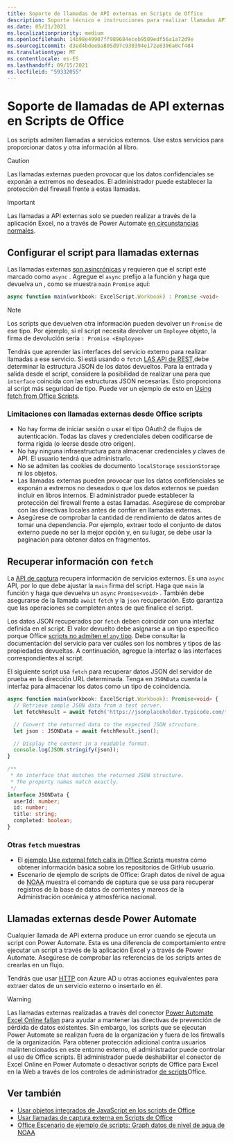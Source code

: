 ```yaml
---
title: Soporte de llamadas de API externas en Scripts de Office
description: Soporte técnico e instrucciones para realizar llamadas API externas en un script Office script.
ms.date: 05/21/2021
ms.localizationpriority: medium
ms.openlocfilehash: 14b98e49907ff989684eceb9509edf56a1a72d9e
ms.sourcegitcommit: d3ed4bdeeba805d97c930394e172e8306a0cf484
ms.translationtype: MT
ms.contentlocale: es-ES
ms.lasthandoff: 09/15/2021
ms.locfileid: "59332055"
---
```

# <a name="external-api-call-support-in-office-scripts"></a>Soporte de llamadas de API externas en Scripts de Office

Los scripts admiten llamadas a servicios externos. Use estos servicios para proporcionar datos y otra información al libro.

> [!CAUTION]
> Las llamadas externas pueden provocar que los datos confidenciales se exponán a extremos no deseados. El administrador puede establecer la protección del firewall frente a estas llamadas.

> [!IMPORTANT]
> Las llamadas a API externas solo se pueden realizar a través de la aplicación Excel, no a través de Power Automate [en circunstancias normales](#external-calls-from-power-automate).

## <a name="configure-your-script-for-external-calls"></a>Configurar el script para llamadas externas

Las llamadas externas [son asincrónicas](https://developer.mozilla.org/docs/Learn/JavaScript/Asynchronous/Async_await) y requieren que el script esté marcado como `async` . Agregue el `async` prefijo a la función y haga que devuelva un , como se muestra `main` `Promise` aquí:

```typescript
async function main(workbook: ExcelScript.Workbook) : Promise <void>
```

> [!NOTE]
> Los scripts que devuelven otra información pueden devolver un `Promise` de ese tipo. Por ejemplo, si el script necesita devolver un `Employee` objeto, la firma de devolución sería `: Promise <Employee>`

Tendrás que aprender las interfaces del servicio externo para realizar llamadas a ese servicio. Si está usando o `fetch` [LAS API de REST,](https://wikipedia.org/wiki/Representational_state_transfer)debe determinar la estructura JSON de los datos devueltos. Para la entrada y salida desde el script, considere la posibilidad de realizar una para que `interface` coincida con las estructuras JSON necesarias. Esto proporciona al script más seguridad de tipo. Puede ver un ejemplo de esto en [Using fetch from Office Scripts](../resources/samples/external-fetch-calls.md).

### <a name="limitations-with-external-calls-from-office-scripts"></a>Limitaciones con llamadas externas desde Office scripts

* No hay forma de iniciar sesión o usar el tipo OAuth2 de flujos de autenticación. Todas las claves y credenciales deben codificarse de forma rígida (o leerse desde otro origen).
* No hay ninguna infraestructura para almacenar credenciales y claves de API. El usuario tendrá que administrarlo.
* No se admiten las cookies de documento `localStorage` `sessionStorage` ni los objetos.
* Las llamadas externas pueden provocar que los datos confidenciales se exponán a extremos no deseados o que los datos externos se puedan incluir en libros internos. El administrador puede establecer la protección del firewall frente a estas llamadas. Asegúrese de comprobar con las directivas locales antes de confiar en llamadas externas.
* Asegúrese de comprobar la cantidad de rendimiento de datos antes de tomar una dependencia. Por ejemplo, extraer todo el conjunto de datos externo puede no ser la mejor opción y, en su lugar, se debe usar la paginación para obtener datos en fragmentos.

## <a name="retrieve-information-with-fetch"></a>Recuperar información con `fetch`

La [API de captura](https://developer.mozilla.org/docs/Web/API/Fetch_API) recupera información de servicios externos. Es una `async` API, por lo que debe ajustar la `main` firma del script. Haga que `main` la función y haga que devuelva un `async` `Promise<void>` . También debe asegurarse de la llamada `await` `fetch` y la `json` recuperación. Esto garantiza que las operaciones se completen antes de que finalice el script.

Los datos JSON recuperados por `fetch` deben coincidir con una interfaz definida en el script. El valor devuelto debe asignarse a un tipo específico porque Office [scripts no admiten el `any` tipo](typescript-restrictions.md#no-any-type-in-office-scripts). Debe consultar la documentación del servicio para ver cuáles son los nombres y tipos de las propiedades devueltas. A continuación, agregue la interfaz o las interfaces correspondientes al script.

El siguiente script usa `fetch` para recuperar datos JSON del servidor de prueba en la dirección URL determinada. Tenga en `JSONData` cuenta la interfaz para almacenar los datos como un tipo de coincidencia.

```TypeScript
async function main(workbook: ExcelScript.Workbook): Promise<void> {
  // Retrieve sample JSON data from a test server.
  let fetchResult = await fetch('https://jsonplaceholder.typicode.com/todos/1');

  // Convert the returned data to the expected JSON structure.
  let json : JSONData = await fetchResult.json();

  // Display the content in a readable format.
  console.log(JSON.stringify(json));
}

/**
 * An interface that matches the returned JSON structure.
 * The property names match exactly.
 */
interface JSONData {
  userId: number;
  id: number;
  title: string;
  completed: boolean;
}
```

### <a name="other-fetch-samples"></a>Otras `fetch` muestras

* El [ejemplo Use external fetch calls in Office Scripts](../resources/samples/external-fetch-calls.md) muestra cómo obtener información básica sobre los repositorios de GitHub usuario.
* Escenario de ejemplo de scripts de Office: Graph datos de nivel de agua de [NOAA](../resources/scenarios/noaa-data-fetch.md) muestra el comando de captura que se usa para recuperar registros de la base de datos de corrientes y mareos de la Administración oceánica y atmosférica nacional.

## <a name="external-calls-from-power-automate"></a>Llamadas externas desde Power Automate

Cualquier llamada de API externa produce un error cuando se ejecuta un script con Power Automate. Esta es una diferencia de comportamiento entre ejecutar un script a través de la aplicación Excel y a través de Power Automate. Asegúrese de comprobar las referencias de los scripts antes de crearlas en un flujo.

Tendrás que usar [HTTP](/connectors/webcontents/) con Azure AD u otras acciones equivalentes para extraer datos de un servicio externo o insertarlo en él.

> [!WARNING]
> Las llamadas externas realizadas a través del conector [Power Automate Excel Online fallan](/connectors/excelonlinebusiness) para ayudar a mantener las directivas de prevención de pérdida de datos existentes. Sin embargo, los scripts que se ejecutan Power Automate se realizan fuera de la organización y fuera de los firewalls de la organización. Para obtener protección adicional contra usuarios malintencionados en este entorno externo, el administrador puede controlar el uso de Office scripts. El administrador puede deshabilitar el conector de Excel Online en Power Automate o desactivar scripts de Office para Excel en la Web a través de los controles de administrador [de scripts](/microsoft-365/admin/manage/manage-office-scripts-settings)Office.

## <a name="see-also"></a>Ver también

* [Usar objetos integrados de JavaScript en los scripts de Office](javascript-objects.md)
* [Usar llamadas de captura externa en Scripts de Office](../resources/samples/external-fetch-calls.md)
* [Office Escenario de ejemplo de scripts: Graph datos de nivel de agua de NOAA](../resources/scenarios/noaa-data-fetch.md)
